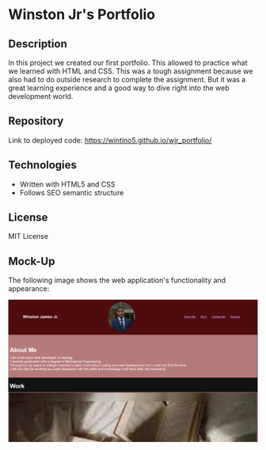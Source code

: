 # Winston Jr's Portfolio

## Description

In this project we created our first portfolio. This allowed to practice what we learned with HTML and CSS. This was a tough assignment because we also had to do outside research to complete the assignment. But it was a great learning experience and a good way to dive right into the web development world.
## Repository

Link to deployed code: https://wintino5.github.io/wjr_portfolio/

## Technologies

- Written with HTML5 and CSS
- Follows SEO semantic structure

## License

MIT License

## Mock-Up

The following image shows the web application's functionality and appearance:

![The Horiseon webpage includes a navigation bar, a header image, and cards with text and images at the bottom of the page.](./assets/images/Screenshot%202023-12-14%20235227.png)

